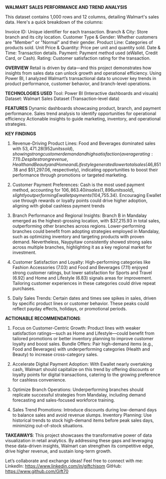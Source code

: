 **WALMART SALES PERFORMANCE AND TREND ANALYSIS**

This dataset contains 1,000 rows and 12 columns, detailing Walmart's sales data. Here's a quick breakdown of the columns:

Invoice ID: Unique identifier for each transaction.
Branch & City: Store branch and its city location.
Customer Type & Gender: Whether customers are "Member" or "Normal" and their gender.
Product Line: Categories of products sold.
Unit Price & Quantity: Price per unit and quantity sold.
Date & Time: Transaction details.
Payment: Payment method used (eWallet, Credit Card, or Cash).
Rating: Customer satisfaction rating for the transaction.

**OVERVIEW**
Retail is driven by data—and this project demonstrates how insights from sales data can unlock growth and operational efficiency. Using Power BI, I analyzed Walmart’s transactional data to uncover key trends in product performance, customer behavior, and branch-level operations.

**TECHNOLOGIES USED**
Tool: Power BI (Interactive dashboards and visuals)
Dataset: Walmart Sales Dataset (Transaction-level data)

**FEATURES**
Dynamic dashboards showcasing product, branch, and payment performance.
Sales trend analysis to identify opportunities for operational efficiency
Actionable insights to guide marketing, inventory, and operational strategies.

**KEY FINDINGS**
1. Revenue-Driving Product Lines:
Food and Beverages dominated sales with $53,471.28 (952 units sold), showing strong customer demand and high satisfaction (average rating: 7.11).
Despite strong revenue, Health and Beauty and Home and Lifestyle generated lower total sales ($46,851.18 and $51,297.06, respectively), indicating opportunities to boost their performance through promotions or targeted marketing.

2. Customer Payment Preferences:
Cash is the most used payment method, accounting for $106,863.40 in sales (1,896 units sold) , slightly outperforming Ewallet payments ($104,755.34).
Encouraging Ewallet use through rewards or loyalty points could drive higher adoption, aligning with global cashless payment trends

3. Branch Performance and Regional Insights:
Branch B in Mandalay emerged as the highest-grossing location, with $37,215.93 in total sales, outperforming other branches across regions.
Lower-performing branches could benefit from adopting strategies employed in Mandalay, such as optimizing inventory and targeting products with proven demand.
Nevertheless, Naypyitaw consistently showed strong sales across multiple branches, highlighting it as a key regional market for investment.

4. Customer Satisfaction and Loyalty:
High-performing categories like Fashion Accessories (7.03) and Food and Beverages (7.11) enjoyed strong customer ratings, but lower satisfaction for Sports and Travel (6.92) and Home and Lifestyle (6.83) signals areas for improvement. Tailoring customer experiences in these categories could drive repeat purchases.

5. Daily Sales Trends:
Certain dates and times see spikes in sales, driven by specific product lines or customer behavior. These peaks could reflect payday effects, holidays, or promotional periods.

**ACTIONABLE RECOMMENDATIONS**:
1. Focus on Customer-Centric Growth: Product lines with weaker satisfaction ratings—such as Home and Lifestyle—could benefit from tailored promotions or better inventory planning to improve customer loyalty and boost sales.
Bundle Offers: Pair high-demand items (e.g., Food and Beverages) with underperforming categories (Health and Beauty) to increase cross-category sales.

2.  Accelerate Digital Payment Adoption: With Ewallet nearly overtaking cash, Walmart should capitalize on this trend by offering discounts or loyalty points for digital transactions, catering to the growing preference for cashless convenience.

3.  Optimize Branch Operations: Underperforming branches should replicate successful strategies from Mandalay, including demand forecasting and sales-focused workforce training.

4. Sales Trend Promotions: Introduce discounts during low-demand days to balance sales and avoid revenue slumps.
Inventory Planning: Use historical trends to stock high-demand items before peak sales days, minimizing out-of-stock situations.

**TAKEAWAYS**:
This project showcases the transformative power of data visualization in retail analytics. By addressing these gaps and leveraging these data-driven insights, Walmart can strengthen its competitive edge, drive higher revenue, and sustain long-term growth.

Let’s collaborate and exchange ideas! Feel free to connect with me:
LinkedIn: https://www.linkedin.com/in/giftchisom
GitHub: https://www.github.com/Gift70
